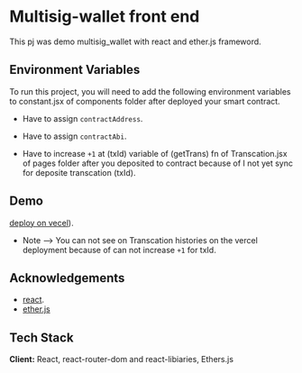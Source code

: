 
# Multisig-wallet front end

This pj was demo multisig_wallet with react and ether.js frameword.


## Environment Variables

To run this project, you will need to add the following environment variables to constant.jsx of components folder after deployed your smart contract.

- Have to assign `contractAddress`.

- Have to assign `contractAbi`.

- Have to increase `+1` at (txId) variable of (getTrans) fn of Transcation.jsx of pages folder after you deposited to contract because of I not yet sync for deposite transcation (txId). 

## Demo

[deploy on vecel](https://multisig-wallet-frontend.vercel.app/)).

- Note --> You can not see on Transcation histories on the vercel deployment because of can not increase `+1` for txId.

## Acknowledgements

 - [react](https://reactjs.org/).
 - [ether.js](https://docs.ethers.org/v6/)


## Tech Stack


**Client:** React, react-router-dom and react-libiaries, Ethers.js

